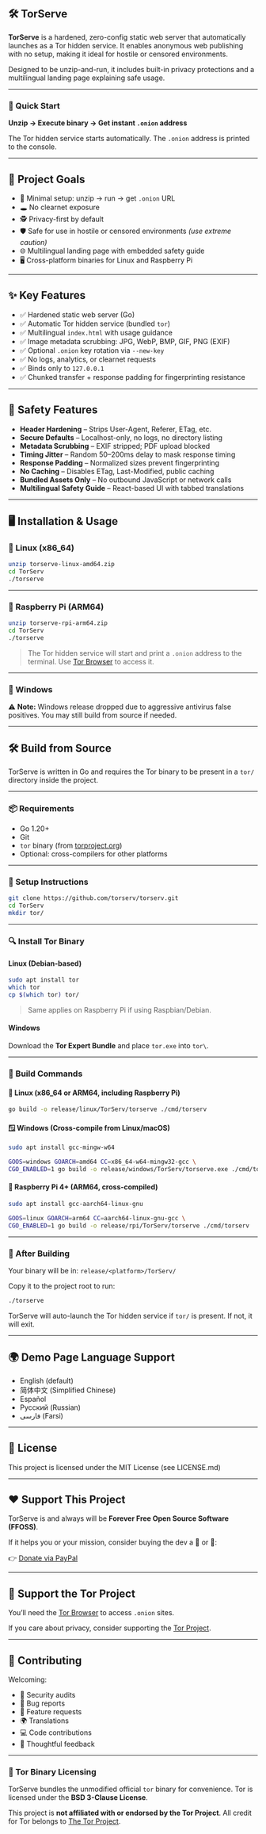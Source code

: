 ## 🛠️ TorServe

**TorServe** is a hardened, zero-config static web server that automatically launches as a Tor hidden service. It enables anonymous web publishing with no setup, making it ideal for hostile or censored environments.

Designed to be unzip-and-run, it includes built-in privacy protections and a multilingual landing page explaining safe usage.

---

### 🧭 Quick Start

**Unzip → Execute binary → Get instant `.onion` address**

The Tor hidden service starts automatically. The `.onion` address is printed to the console.

---

## 🎯 Project Goals

* 🧳 Minimal setup: unzip → run → get `.onion` URL
* 🕳️ No clearnet exposure
* 🕵️ Privacy-first by default
* 🛡️ Safe for use in hostile or censored environments *(use extreme caution)*
* 🌐 Multilingual landing page with embedded safety guide
* 🖥️ Cross-platform binaries for Linux and Raspberry Pi

---

## ✨ Key Features

* ✅ Hardened static web server (Go)
* ✅ Automatic Tor hidden service (bundled `tor`)
* ✅ Multilingual `index.html` with usage guidance
* ✅ Image metadata scrubbing: JPG, WebP, BMP, GIF, PNG (EXIF)
* ✅ Optional `.onion` key rotation via `--new-key`
* ✅ No logs, analytics, or clearnet requests
* ✅ Binds only to `127.0.0.1`
* ✅ Chunked transfer + response padding for fingerprinting resistance

---

## 🧠 Safety Features

* **Header Hardening** – Strips User-Agent, Referer, ETag, etc.
* **Secure Defaults** – Localhost-only, no logs, no directory listing
* **Metadata Scrubbing** – EXIF stripped; PDF upload blocked
* **Timing Jitter** – Random 50–200ms delay to mask response timing
* **Response Padding** – Normalized sizes prevent fingerprinting
* **No Caching** – Disables ETag, Last-Modified, public caching
* **Bundled Assets Only** – No outbound JavaScript or network calls
* **Multilingual Safety Guide** – React-based UI with tabbed translations

---

## 🖥️ Installation & Usage

### 🐧 Linux (x86\_64)

```bash
unzip torserve-linux-amd64.zip
cd TorServ
./torserve
```

---

### 🍓 Raspberry Pi (ARM64)

```bash
unzip torserve-rpi-arm64.zip
cd TorServ
./torserve
```

> The Tor hidden service will start and print a `.onion` address to the terminal.
> Use [Tor Browser](https://www.torproject.org/download/) to access it.

---

### 🚫 Windows

⚠️ **Note:** Windows release dropped due to aggressive antivirus false positives.
You may still build from source if needed.

---

## 🛠️ Build from Source

TorServe is written in Go and requires the Tor binary to be present in a `tor/` directory inside the project.

---

### 📦 Requirements

* Go 1.20+
* Git
* `tor` binary (from [torproject.org](https://www.torproject.org/download/tor/))
* Optional: cross-compilers for other platforms

---

### 📁 Setup Instructions

```bash
git clone https://github.com/torserv/torserv.git
cd TorServ
mkdir tor/
```

---

### 🔍 Install Tor Binary

#### Linux (Debian-based)

```bash
sudo apt install tor
which tor
cp $(which tor) tor/
```

> Same applies on Raspberry Pi if using Raspbian/Debian.

#### Windows

Download the **Tor Expert Bundle** and place `tor.exe` into `tor\`.

---

### 🔧 Build Commands

#### 🐧 Linux (x86\_64 or ARM64, including Raspberry Pi)

```bash
go build -o release/linux/TorServ/torserve ./cmd/torserv
```

#### 🪟 Windows (Cross-compile from Linux/macOS)

```bash
sudo apt install gcc-mingw-w64

GOOS=windows GOARCH=amd64 CC=x86_64-w64-mingw32-gcc \
CGO_ENABLED=1 go build -o release/windows/TorServ/torserve.exe ./cmd/torserv
```

#### 🍓 Raspberry Pi 4+ (ARM64, cross-compiled)

```bash
sudo apt install gcc-aarch64-linux-gnu

GOOS=linux GOARCH=arm64 CC=aarch64-linux-gnu-gcc \
CGO_ENABLED=1 go build -o release/rpi/TorServ/torserve ./cmd/torserv
```

---

### 📂 After Building

Your binary will be in:
`release/<platform>/TorServ/`

Copy it to the project root to run:

```bash
./torserve
```

TorServe will auto-launch the Tor hidden service if `tor/` is present. If not, it will exit.

---

## 🌍 Demo Page Language Support

* English (default)
* 简体中文 (Simplified Chinese)
* Español
* Русский (Russian)
* <span dir="ltr">فارسی (Farsi)</span>

---

## 📜 License

This project is licensed under the MIT License (see LICENSE.md)

---

## ❤️ Support This Project

TorServe is and always will be **Forever Free Open Source Software (FFOSS)**.

If it helps you or your mission, consider buying the dev a 🍔 or 🍺:

👉 [Donate via PayPal](https://paypal.me/torserv)

---

## 🧭 Support the Tor Project

You’ll need the [Tor Browser](https://www.torproject.org/download/) to access `.onion` sites.

If you care about privacy, consider supporting the [Tor Project](https://support.torproject.org/).

---

## 👋 Contributing

Welcoming:

* 🔐 Security audits
* 🐞 Bug reports
* 🌟 Feature requests
* 🌍 Translations
* 💻 Code contributions
* 🧠 Thoughtful feedback

---

### 🧅 Tor Binary Licensing

TorServe bundles the unmodified official `tor` binary for convenience.
Tor is licensed under the **BSD 3-Clause License**.

This project is **not affiliated with or endorsed by the Tor Project**.
All credit for Tor belongs to [The Tor Project](https://www.torproject.org/).
